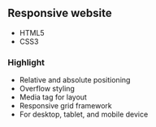 ## Responsive website 
- HTML5
- CSS3

### Highlight
- Relative and absolute positioning
- Overflow styling 
- Media tag for layout
- Responsive grid framework
- For desktop, tablet, and mobile device
